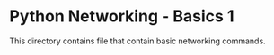 # Python Networking - Basics 1

This directory contains file that contain basic networking commands.

